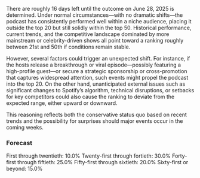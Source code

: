 There are roughly 16 days left until the outcome on June 28, 2025 is determined. Under normal circumstances—with no dramatic shifts—the podcast has consistently performed well within a niche audience, placing it outside the top 20 but still solidly within the top 50. Historical performance, current trends, and the competitive landscape dominated by more mainstream or celebrity-driven shows all point toward a ranking roughly between 21st and 50th if conditions remain stable.

However, several factors could trigger an unexpected shift. For instance, if the hosts release a breakthrough or viral episode—possibly featuring a high-profile guest—or secure a strategic sponsorship or cross-promotion that captures widespread attention, such events might propel the podcast into the top 20. On the other hand, unanticipated external issues such as significant changes to Spotify’s algorithm, technical disruptions, or setbacks for key competitors could also cause the ranking to deviate from the expected range, either upward or downward. 

This reasoning reflects both the conservative status quo based on recent trends and the possibility for surprises should major events occur in the coming weeks.

### Forecast

First through twentieth: 10.0%
Twenty-first through fortieth: 30.0%
Forty-first through fiftieth: 25.0%
Fifty-first through sixtieth: 20.0%
Sixty-first or beyond: 15.0%